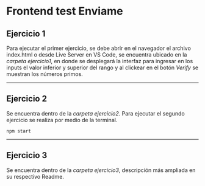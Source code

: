 # Frontend test Enviame

## Ejercicio 1

Para ejecutar el primer ejercicio, se debe abrir en el navegador el archivo index.html o desde Live Server en VS Code, se encuentra ubicado en la _carpeta_ _ejercicio1_, en donde se desplegará la interfaz para ingresar en los inputs el valor inferior y superior del rango y al clickear en el botón _Verify_ se muestran los números primos.

***

## Ejercicio 2

Se encuentra dentro de la _carpeta_ _ejercicio2_. Para ejecutar el segundo ejercicio se realiza por medio de la terminal.

```
npm start
```

***

## Ejercicio 3

Se encuentra dentro de la _carpeta_ _ejercicio3_, descripción más ampliada en su respectivo Readme.

